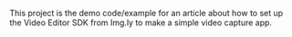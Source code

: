 This project is the demo code/example for an article about how to set up the Video Editor SDK from Img.ly to make a simple video capture app.
